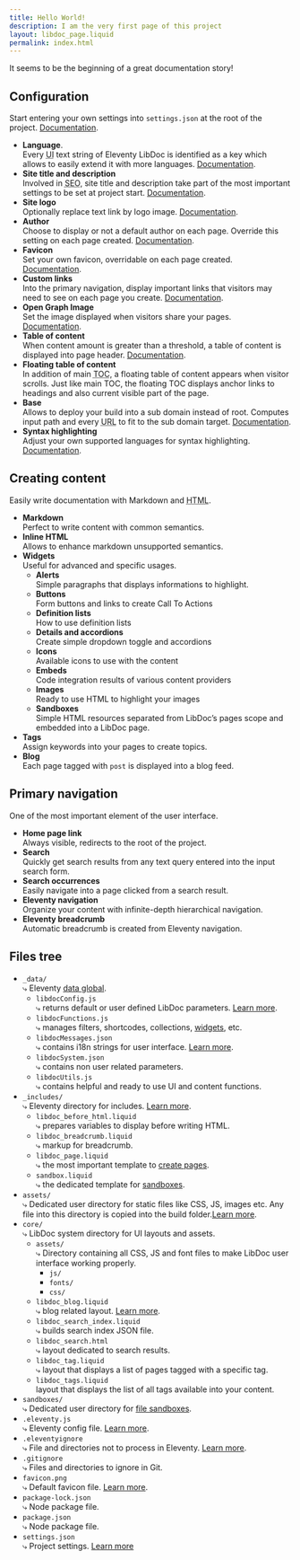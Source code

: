 ```yaml
---
title: Hello World!
description: I am the very first page of this project
layout: libdoc_page.liquid
permalink: index.html
---
```

<aside>
    <p class="alert alert-success" data-title="Howdy!">
        It seems to be the beginning of a great documentation story!
    </p>
</aside>

## Configuration

Start entering your own settings into `settings.json` at the root of the project. [Documentation](https://eleventy-libdoc.netlify.app/configuration/).

* **Language**. <br>Every <abbr title="User Interface">UI</abbr> text string of Eleventy LibDoc is identified as a key which allows to easily extend it with more languages. [Documentation](https://eleventy-libdoc.netlify.app/configuration/language/).
* **Site title and description** <br>Involved in <abbr title="Search Engine Optimization">SEO</abbr>, site title and description take part of the most important settings to be set at project start. [Documentation](https://eleventy-libdoc.netlify.app/configuration/site-title-and-description/).
* **Site logo** <br>Optionally replace text link by logo image. [Documentation](https://eleventy-libdoc.netlify.app/configuration/site-logo/).
* **Author** <br>Choose to display or not a default author on each page. Override this setting on each page created. [Documentation](https://eleventy-libdoc.netlify.app/configuration/author/).
* **Favicon** <br>Set your own favicon, overridable on each page created. [Documentation](https://eleventy-libdoc.netlify.app/configuration/favicon/).
* **Custom links** <br>Into the primary navigation, display important links that visitors may need to see on each page you create. [Documentation](https://eleventy-libdoc.netlify.app/configuration/custom-links/).
* **Open Graph Image** <br>Set the image displayed when visitors share your pages. [Documentation](https://eleventy-libdoc.netlify.app/configuration/open-graph-image/).
* **Table of content** <br>When content amount is greater than a threshold, a table of content is displayed into page header. [Documentation](https://eleventy-libdoc.netlify.app/configuration/table-of-content/).
* **Floating table of content** <br>In addition of main <abbr title="Table Of Content">TOC</abbr>, a floating table of content appears when visitor scrolls. Just like main TOC, the floating TOC displays anchor links to headings and also current visible part of the page.
* **Base** <br>Allows to deploy your build into a sub domain instead of root. Computes input path and every <abbr title="Uniform Resource Locator">URL</abbr> to fit to the sub domain target. [Documentation](https://eleventy-libdoc.netlify.app/configuration/html-base/).
* **Syntax highlighting** <br>Adjust your own supported languages for syntax highlighting. [Documentation](https://eleventy-libdoc.netlify.app/configuration/highlight-js/).


## Creating content

Easily write documentation with Markdown and <abbr title="Hyper Text Markup Language">HTML</abbr>.

* **Markdown** <br>Perfect to write content with common semantics.
* **Inline HTML** <br>Allows to enhance markdown unsupported semantics.
* **Widgets** <br>Useful for advanced and specific usages.
    * **Alerts** <br>Simple paragraphs that displays informations to highlight.
    * **Buttons** <br>Form buttons and links to create Call To Actions
    * **Definition lists** <br>How to use definition lists
    * **Details and accordions** <br>Create simple dropdown toggle and accordions
    * **Icons** <br>Available icons to use with the content
    * **Embeds** <br>Code integration results of various content providers
    * **Images** <br>Ready to use HTML to highlight your images
    * **Sandboxes** <br>Simple HTML resources separated from LibDoc’s pages scope and embedded into a LibDoc page.
* **Tags** <br>Assign keywords into your pages to create topics.
* **Blog** <br>Each page tagged with `post` is displayed into a blog feed.

## Primary navigation

One of the most important element of the user interface.

* **Home page link** <br>Always visible, redirects to the root of the project.
* **Search** <br>Quickly get search results from any text query entered into the input search form.
* **Search occurrences** <br>Easily navigate into a page clicked from a search result.
* **Eleventy navigation** <br>Organize your content with infinite-depth hierarchical navigation.
* **Eleventy breadcrumb** <br>Automatic breadcrumb is created from Eleventy navigation.

## Files tree

* `_data/` <br>⤷  Eleventy [data global](https://www.11ty.dev/docs/data-global/).
    * `libdocConfig.js` <br>⤷ returns default or user defined LibDoc parameters. [Learn more](/content/configuration/index.md).
    * `libdocFunctions.js` <br>⤷ manages filters, shortcodes, collections, [widgets](/content/creating-content/widgets/index.md), etc. 
    * `libdocMessages.json` <br>⤷ contains i18n strings for user interface. [Learn more](/content/configuration/lang.md).
    * `libdocSystem.json` <br>⤷ contains non user related parameters.
    * `libdocUtils.js` <br>⤷ contains helpful and ready to use UI and content functions.
* `_includes/` <br>⤷ Eleventy directory for includes. [Learn more](https://www.11ty.dev/docs/config/#directory-for-includes).
    * `libdoc_before_html.liquid` <br>⤷ prepares variables to display before writing HTML.
    * `libdoc_breadcrumb.liquid` <br>⤷ markup for breadcrumb.
    * `libdoc_page.liquid` <br>⤷ the most important template to [create pages](/content/creating-content/index.md).
    * `sandbox.liquid` <br>⤷ the dedicated template for [sandboxes](/content/creating-content/widgets/sandboxes.md).
* `assets/` <br>⤷ Dedicated user directory for static files like CSS, JS, images etc. Any file into this directory is copied into the build folder.[Learn more](https://www.11ty.dev/docs/copy/).
* `core/` <br>⤷ LibDoc system directory for UI layouts and assets.
    * `assets/` <br>⤷ Directory containing all CSS, JS and font files to make LibDoc user interface working properly.
        * `js/`
        * `fonts/`
        * `css/`
    * `libdoc_blog.liquid` <br>⤷ blog related layout. [Learn more](/content/creating-content/blogging.md).
    * `libdoc_search_index.liquid` <br>⤷ builds search index JSON file.
    * `libdoc_search.html` <br>⤷ layout dedicated to search results.
    * `libdoc_tag.liquid` <br>⤷ layout that displays a list of pages tagged with a specific tag.
    * `libdoc_tags.liquid`<br>layout that displays the list of all tags available into your content.
* `sandboxes/` <br>⤷ Dedicated user directory for [file sandboxes](/content/creating-content/widgets/sandboxes.md#file-sandbox).
* `.eleventy.js` <br>⤷ Eleventy config file. [Learn more](https://www.11ty.dev/docs/config/).
* `.eleventyignore` <br>⤷ File and directories not to process in Eleventy. [Learn more](https://www.11ty.dev/docs/ignores/).
* `.gitignore` <br>⤷ Files and directories to ignore in Git.
* `favicon.png` <br>⤷ Default favicon file. [Learn more](/content/configuration/favicon.md).
* `package-lock.json` <br>⤷ Node package file.
* `package.json` <br>⤷ Node package file.
* `settings.json` <br>⤷ Project settings. [Learn more](/content/configuration/index.md)

[11ty]: https://www.11ty.dev/